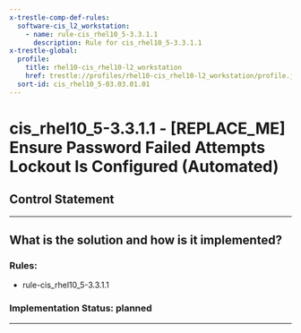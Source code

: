 ```yaml
---
x-trestle-comp-def-rules:
  software-cis_l2_workstation:
    - name: rule-cis_rhel10_5-3.3.1.1
      description: Rule for cis_rhel10_5-3.3.1.1
x-trestle-global:
  profile:
    title: rhel10-cis_rhel10-l2_workstation
    href: trestle://profiles/rhel10-cis_rhel10-l2_workstation/profile.json
  sort-id: cis_rhel10_5-03.03.01.01
---
```


# cis_rhel10_5-3.3.1.1 - \[REPLACE_ME\] Ensure Password Failed Attempts Lockout Is Configured (Automated)

## Control Statement

______________________________________________________________________

## What is the solution and how is it implemented?

<!-- For implementation status enter one of: implemented, partial, planned, alternative, not-applicable -->

<!-- Note that the list of rules under ### Rules: is read-only and changes will not be captured after assembly to JSON -->

<!-- Add control implementation description here for control: cis_rhel10_5-3.3.1.1 -->

### Rules:

  - rule-cis_rhel10_5-3.3.1.1

### Implementation Status: planned

______________________________________________________________________
